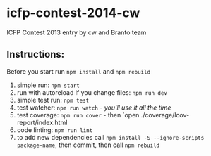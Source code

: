 icfp-contest-2014-cw
====================

ICFP Contest 2013 entry by cw and Branto team

Instructions:
---------

Before you start run `npm install` and `npm rebuild`

 1. simple run: `npm start`
 2. run with autoreload if you change files: `npm run dev`
 3. simple test run: `npm test`
 4. test watcher: `npm run watch` - _you'll use it all the time_
 5. test coverage: `npm run cover` - then `open ./coverage/lcov-report/index.html
 6. code linting: `npm run lint`
 7. to add new dependencies call `npm install -S --ignore-scripts package-name`, then commit, then call `npm rebuild`
